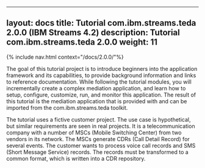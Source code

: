 
---
layout: docs
title: Tutorial com.ibm.streams.teda 2.0.0 (IBM Streams 4.2)
description:  Tutorial com.ibm.streams.teda 2.0.0
weight: 11
---

<!--(
)-->

{% include nav.html context="/docs/2.0.0/"%}

The goal of this tutorial project is to introduce beginners into the application framework and its capabilities, to provide background information and links to reference documentation. While following the tutorial modules, you will incrementally create a complex mediation application, and learn how to setup, configure, customize, run, and monitor this application. The result of this tutorial is the mediation application that is provided with and can be imported from the com.ibm.streams.teda toolkit.

The tutorial uses a fictive customer project. The use case is hypothetical, but similar requirements are seen in real projects. It is a telecommunication company with a number of MSCs (Mobile Switching Center) from two vendors in its network. The MSCs generate CDRs (Call Detail Record) for several events. The customer wants to process voice call records and SMS (Short Message Service) records. The records must be transformed to a common format, which is written into a CDR repository.
